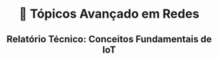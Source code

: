 <h1 align="center">🔗 Tópicos Avançado em Redes </h1>

<h2 align="center">Relatório Técnico: Conceitos Fundamentais de IoT</h2>